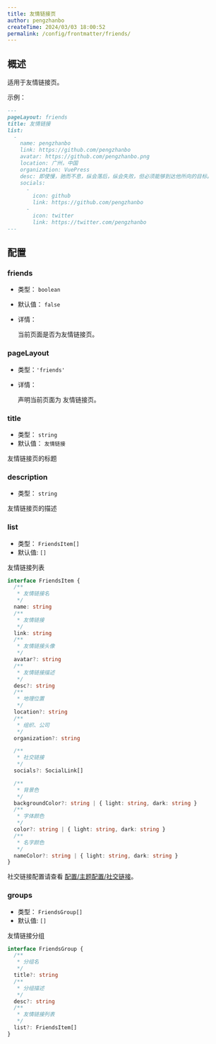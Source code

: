 ```yaml
---
title: 友情链接页
author: pengzhanbo
createTime: 2024/03/03 18:00:52
permalink: /config/frontmatter/friends/
---
```


## 概述

适用于友情链接页。

示例：

```md
---
pageLayout: friends
title: 友情链接
list:
  -
    name: pengzhanbo
    link: https://github.com/pengzhanbo
    avatar: https://github.com/pengzhanbo.png
    location: 广州，中国
    organization: VuePress
    desc: 即使慢，驰而不息，纵会落后，纵会失败，但必须能够到达他所向的目标。
    socials:
      -
        icon: github
        link: https://github.com/pengzhanbo
      -
        icon: twitter
        link: https://twitter.com/pengzhanbo
---
```

## 配置

### friends <Badge type="warning" text="弃用" />

- 类型： `boolean`
- 默认值： `false`
- 详情：

  当前页面是否为友情链接页。

### pageLayout

- 类型：`'friends'`
- 详情：

  声明当前页面为 友情链接页。

### title

- 类型： `string`
- 默认值： `友情链接`

友情链接页的标题

### description

- 类型： `string`

友情链接页的描述

### list

- 类型： `FriendsItem[]`
- 默认值: `[]`

友情链接列表

```ts
interface FriendsItem {
  /**
   * 友情链接名
   */
  name: string
  /**
   * 友情链接
   */
  link: string
  /**
   * 友情链接头像
   */
  avatar?: string
  /**
   * 友情链接描述
   */
  desc?: string
  /**
   * 地理位置
   */
  location?: string
  /**
   * 组织、公司
   */
  organization?: string

  /**
   * 社交链接
   */
  socials?: SocialLink[]

  /**
   * 背景色
   */
  backgroundColor?: string | { light: string, dark: string }
  /**
   * 字体颜色
   */
  color?: string | { light: string, dark: string }
  /**
   * 名字颜色
   */
  nameColor?: string | { light: string, dark: string }
}
```

社交链接配置请查看 [配置/主题配置/社交链接](../../config/主题配置.md#social)。

### groups

- 类型： `FriendsGroup[]`
- 默认值: `[]`

友情链接分组

```ts
interface FriendsGroup {
  /**
   * 分组名
   */
  title?: string
  /**
   * 分组描述
   */
  desc?: string
  /**
   * 友情链接列表
   */
  list?: FriendsItem[]
}
```
